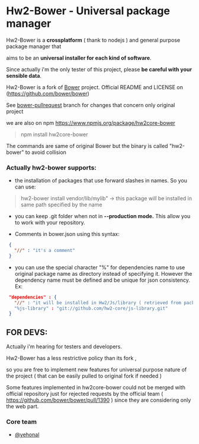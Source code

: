 # Hw2-Bower - Universal package manager


Hw2-Bower is a **crossplatform** ( thank to nodejs ) and general purpose package manager that 

aims to be an **universal installer for each kind of software**.

Since actually i'm the only tester of this project, please **be careful with your sensible data**. 

Hw2-Bower is a fork of [Bower](https://github.com/bower/bower) project. Official README and LICENSE on (https://github.com/bower/bower)  

See [bower-pullrequest](https://github.com/hw2-core/bower/tree/bower-pullrequest) branch for changes that concern only original project

we are also on npm https://www.npmjs.org/package/hw2core-bower

> npm install hw2core-bower

The commands are same of original Bower but the binary is called "hw2-bower" to avoid collision

### Actually hw2-bower supports:

* the installation of packages that use forward slashes in names. So you can use:

> hw2-bower install vendor/lib/mylib"  -> this package will be installed in same path specified by the name

* you can keep .git folder when not in **--production mode.** This allow you to work with your repository.

* Comments in bower.json using this syntax:

```json
 {
   "//" : "it's a comment"
 }
```

* you can use the special character "%" for dependencies name to use original package name as directory
    instead of specifying it. However the dependency name must be defined and be unique for json consistency.  Ex:

```json
 "dependencies" : {
   "//" : "it will be installed in Hw2/Js/library ( retrieved from package bower.json )"
   "%js-library" : "git://github.com/hw2-core/js-library.git"
 }
```

## FOR DEVS:

Actually i'm hearing for testers and developers.

Hw2-Bower has a less restrictive policy than its fork , 

so you are free to implement new features for universal purpose nature of the project ( that can be easily pulled to original fork if needed )

Some features implemented in hw2core-bower could not be merged with official repository just for rejected requests by the official team ( https://github.com/bower/bower/pull/1390 )
since they are considering only the web part.

### Core team

* [@yehonal](https://github.com/yehonal)
